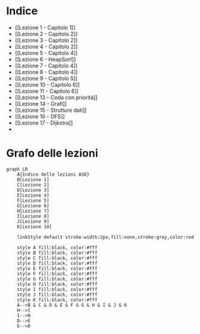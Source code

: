 # Indice

- [[Lezione 1 - Capitolo 1]]
- [[Lezione 2 - Capitolo 2]] 
- [[Lezione 3 - Capitolo 2]]
- [[Lezione 4 - Capitolo 2]]
- [[Lezione 5 - Capitolo 4]]
- [[Lezione 6 - HeapSort]]
- [[Lezione 7 - Capitolo 4]]
- [[Lezione 8 - Capitolo 4]]
- [[Lezione 9 - Capitolo 5]]
- [[Lezione 10 - Capitolo 6]]
- [[Lezione 11 - Capitolo 6]]
- [[Lezione 13 - Coda con priorità]]
- [[Lezione 14 - Grafi]]
- [[Lezione 15 - Strutture dati]]
- [[Lezione 16 - DFS]]
- [[Lezione 17 - Dijkstra]]
- 


# Grafo delle lezioni

```mermaid
graph LR
	A{Indice delle lezioni ASD}
	B[Lezione 1]
	C[Lezione 2]
	D[Lezione 3]
	E[Lezione 4]
	F[Lezione 5]
	G[Lezione 6]
	H[Lezione 7]
	I[Lezione 8]
	J[Lezione 9]
	K[Lezione 10]
	
	linkStyle default stroke-width:2px,fill:none,stroke:grey,color:red

	style A fill:black, color:#fff
	style B fill:black, color:#fff
	style C fill:black, color:#fff
	style D fill:black, color:#fff
	style E fill:black, color:#fff
	style F fill:black, color:#fff
	style G fill:black, color:#fff
	style H fill:black, color:#fff
	style I fill:black, color:#fff
	style J fill:black, color:#fff
	style K fill:black, color:#fff
	A-->B & C & D & E & F & G & H & I & J & K
	H-->I
	I-->H
	D-->E
	E-->D
```

